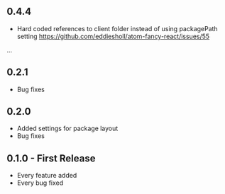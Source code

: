 ## 0.4.4
* Hard coded references to client folder instead of using packagePath setting https://github.com/eddiesholl/atom-fancy-react/issues/55

...

## 0.2.1
* Bug fixes

## 0.2.0
* Added settings for package layout
* Bug fixes

## 0.1.0 - First Release
* Every feature added
* Every bug fixed
